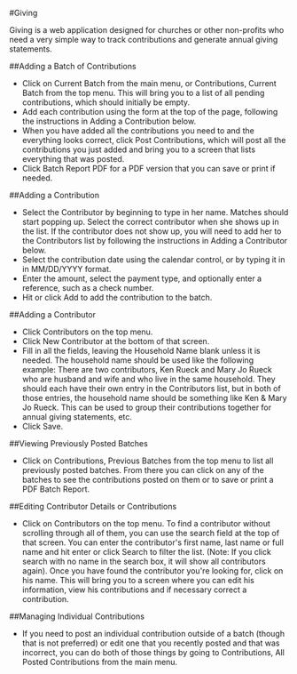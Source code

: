 #Giving

Giving is a web application designed for churches or other non-profits
who need a very simple way to track contributions and generate annual 
giving statements.

##Adding a Batch of Contributions
- Click on Current Batch from the main menu, or Contributions, Current Batch
  from the top menu. This will bring you to a list of all pending contributions,
  which should initially be empty.
- Add each contribution using the form at the top of the page, following the
  instructions in Adding a Contribution below.
- When you have added all the contributions you need to and the everything looks
  correct, click Post Contributions, which will post all the contributions you 
  just added and bring you to a screen that lists everything that was posted.
- Click Batch Report PDF for a PDF version that you can save or print if needed.

##Adding a Contribution
- Select the Contributor by beginning to type in her name. Matches should start
  popping up. Select the correct contributor when  she shows up in the list. 
  If the contributor does not show up, you will need to add her to the Contributors
  list by following the instructions in Adding a Contributor below.
- Select the contribution date using the calendar control, or by typing it in in MM/DD/YYYY format.
- Enter the amount, select the payment type, and optionally enter a reference, such as a check number.
- Hit <ENTER> or click Add to add the contribution to the batch.

##Adding a Contributor
- Click Contributors on the top menu.
- Click New Contributor at the bottom of that screen.
- Fill in all the fields, leaving the Household Name blank unless it is needed. The 
  household name should be used like the following example: There are two contributors, Ken Rueck and Mary Jo Rueck who are husband and wife and who live in the same household. They should each have their own entry in the Contributors list, but in both of those entries, the household name should be something like Ken & Mary Jo Rueck. This can be used to group their contributions together for annual giving statements, etc.
- Click Save.

##Viewing Previously Posted Batches
- Click on Contributions, Previous Batches from the top menu to list all previously
  posted batches. From there you can click on any of the batches to see the contributions
  posted on them or to save or print a PDF Batch Report.

##Editing Contributor Details or Contributions
- Click on Contributors on the top menu. To find a contributor without scrolling through
  all of them, you can use the search field at the top of that screen. You can enter the
  contributor's first name, last name or full name and hit enter or click Search to filter
  the list. (Note: If you click search with no name in the search box, it will show all
  contributors again). Once you have found the contributor you're looking for, click on
  his name. This will bring you to a screen where you can edit his information, view his
  contributions and if necessary correct a contribution.

##Managing Individual Contributions
- If you need to post an individual contribution outside of a batch (though that is not
  preferred) or edit one that you recently posted and that was incorrect, you can do both
  of those things by going to Contributions, All Posted Contributions from the main menu.
